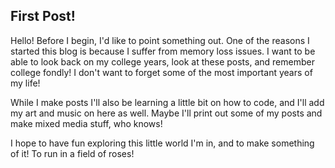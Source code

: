 ## First Post!

Hello! Before I begin, I'd like to point something out. One of the reasons I started this blog is because I suffer from memory loss issues.
I want to be able to look back on my college years, look at these posts, and remember college fondly! I don't want to forget some of the most important years of my life!

While I make posts I'll also be learning a little bit on how to code, and I'll add my art and music on here as well. 
Maybe I'll print out some of my posts and make mixed media stuff, who knows!

I hope to have fun exploring this little world I'm in, and to make something of it! To run in a field of roses!
